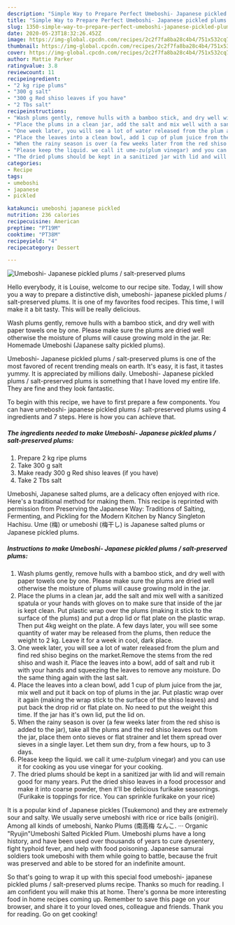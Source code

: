 ```yaml
---
description: "Simple Way to Prepare Perfect Umeboshi- Japanese pickled plums / salt-preserved plums"
title: "Simple Way to Prepare Perfect Umeboshi- Japanese pickled plums / salt-preserved plums"
slug: 1350-simple-way-to-prepare-perfect-umeboshi-japanese-pickled-plums-salt-preserved-plums
date: 2020-05-23T18:32:26.452Z
image: https://img-global.cpcdn.com/recipes/2c2f7fa8ba28c4b4/751x532cq70/umeboshi-japanese-pickled-plums-salt-preserved-plums-recipe-main-photo.jpg
thumbnail: https://img-global.cpcdn.com/recipes/2c2f7fa8ba28c4b4/751x532cq70/umeboshi-japanese-pickled-plums-salt-preserved-plums-recipe-main-photo.jpg
cover: https://img-global.cpcdn.com/recipes/2c2f7fa8ba28c4b4/751x532cq70/umeboshi-japanese-pickled-plums-salt-preserved-plums-recipe-main-photo.jpg
author: Mattie Parker
ratingvalue: 3.8
reviewcount: 11
recipeingredient:
- "2 kg ripe plums"
- "300 g salt"
- "300 g Red shiso leaves if you have"
- "2 Tbs salt"
recipeinstructions:
- "Wash plums gently, remove hulls with a bamboo stick, and dry well with paper towels one by one. Please make sure the plums are dried well otherwise the moisture of plums will cause growing mold in the jar."
- "Place the plums in a clean jar, add the salt and mix well with a sanitized spatula or your hands with gloves on to make sure that inside of the jar is kept clean. Put plastic wrap over the plums (making it stick to the surface of the plums) and put a drop lid or flat plate on the plastic wrap. Then put 4kg weight on the plate. A few days later, you will see some quantity of water may be released from the plums, then reduce the weight to 2 kg. Leave it for a week in cool, dark place."
- "One week later, you will see a lot of water released from the plum and find red shiso begins on the market.Remove the stems from the red shiso and wash it. Place the leaves into a bowl, add of salt and rub it with your hands and squeezing the leaves to remove any moisture. Do the same thing again with the last salt."
- "Place the leaves into a clean bowl, add 1 cup of plum juice from the jar, mix well and put it back on top of plums in the jar. Put plastic wrap over it again (making the wrap stick to the surface of the shiso leaves) and put back the drop rid or flat plate on. No need to put the weight this time. If the jar has it&#39;s own lid, put the lid on."
- "When the rainy season is over (a few weeks later from the red shiso is added to the jar), take all the plums and the red shiso leaves out from the jar, place them onto sieves or flat strainer and let them spread over sieves in a single layer. Let them sun dry, from a few hours, up to 3 days."
- "Please keep the liquid. we call it ume-zu(plum vinegar) and you can use it for cooking as you use vinegar for your cooking."
- "The dried plums should be kept in a sanitized jar with lid and will remain good for many years. Put the dried shiso leaves in a food processor and make it into coarse powder, then it&#39;ll be delicious furikake seasonings. (Furikake is toppings for rice. You can sprinkle furikake on your rice)"
categories:
- Recipe
tags:
- umeboshi
- japanese
- pickled

katakunci: umeboshi japanese pickled 
nutrition: 236 calories
recipecuisine: American
preptime: "PT19M"
cooktime: "PT38M"
recipeyield: "4"
recipecategory: Dessert

---
```



![Umeboshi- Japanese pickled plums / salt-preserved plums](https://img-global.cpcdn.com/recipes/2c2f7fa8ba28c4b4/751x532cq70/umeboshi-japanese-pickled-plums-salt-preserved-plums-recipe-main-photo.jpg)

Hello everybody, it is Louise, welcome to our recipe site. Today, I will show you a way to prepare a distinctive dish, umeboshi- japanese pickled plums / salt-preserved plums. It is one of my favorites food recipes. This time, I will make it a bit tasty. This will be really delicious.

Wash plums gently, remove hulls with a bamboo stick, and dry well with paper towels one by one. Please make sure the plums are dried well otherwise the moisture of plums will cause growing mold in the jar. Re: Homemade Umeboshi (Japanese salty pickled plums).

Umeboshi- Japanese pickled plums / salt-preserved plums is one of the most favored of recent trending meals on earth. It's easy, it is fast, it tastes yummy. It is appreciated by millions daily. Umeboshi- Japanese pickled plums / salt-preserved plums is something that I have loved my entire life. They are fine and they look fantastic.


To begin with this recipe, we have to first prepare a few components. You can have umeboshi- japanese pickled plums / salt-preserved plums using 4 ingredients and 7 steps. Here is how you can achieve that.

<!--inarticleads1-->

##### The ingredients needed to make Umeboshi- Japanese pickled plums / salt-preserved plums:

1. Prepare 2 kg ripe plums
1. Take 300 g salt
1. Make ready 300 g Red shiso leaves (if you have)
1. Take 2 Tbs salt


Umeboshi, Japanese salted plums, are a delicacy often enjoyed with rice. Here&#39;s a traditional method for making them. This recipe is reprinted with permission from Preserving the Japanese Way: Traditions of Salting, Fermenting, and Pickling for the Modern Kitchen by Nancy Singleton Hachisu. Ume (梅) or umeboshi (梅干し) is Japanese salted plums or Japanese pickled plums. 

<!--inarticleads2-->

##### Instructions to make Umeboshi- Japanese pickled plums / salt-preserved plums:

1. Wash plums gently, remove hulls with a bamboo stick, and dry well with paper towels one by one. Please make sure the plums are dried well otherwise the moisture of plums will cause growing mold in the jar.
1. Place the plums in a clean jar, add the salt and mix well with a sanitized spatula or your hands with gloves on to make sure that inside of the jar is kept clean. Put plastic wrap over the plums (making it stick to the surface of the plums) and put a drop lid or flat plate on the plastic wrap. Then put 4kg weight on the plate. A few days later, you will see some quantity of water may be released from the plums, then reduce the weight to 2 kg. Leave it for a week in cool, dark place.
1. One week later, you will see a lot of water released from the plum and find red shiso begins on the market.Remove the stems from the red shiso and wash it. Place the leaves into a bowl, add of salt and rub it with your hands and squeezing the leaves to remove any moisture. Do the same thing again with the last salt.
1. Place the leaves into a clean bowl, add 1 cup of plum juice from the jar, mix well and put it back on top of plums in the jar. Put plastic wrap over it again (making the wrap stick to the surface of the shiso leaves) and put back the drop rid or flat plate on. No need to put the weight this time. If the jar has it&#39;s own lid, put the lid on.
1. When the rainy season is over (a few weeks later from the red shiso is added to the jar), take all the plums and the red shiso leaves out from the jar, place them onto sieves or flat strainer and let them spread over sieves in a single layer. Let them sun dry, from a few hours, up to 3 days.
1. Please keep the liquid. we call it ume-zu(plum vinegar) and you can use it for cooking as you use vinegar for your cooking.
1. The dried plums should be kept in a sanitized jar with lid and will remain good for many years. Put the dried shiso leaves in a food processor and make it into coarse powder, then it&#39;ll be delicious furikake seasonings. (Furikake is toppings for rice. You can sprinkle furikake on your rice)


It is a popular kind of Japanese pickles (Tsukemono) and they are extremely sour and salty. We usually serve umeboshi with rice or rice balls (onigiri). Among all kinds of umeboshi, Nanko Plums (南高梅 なんこ. ··· Organic &#34;Ryujin&#34;Umeboshi Salted Pickled Plum. Umeboshi plums have a long history, and have been used over thousands of years to cure dysentery, fight typhoid fever, and help with food poisoning. Japanese samurai soldiers took umeboshi with them while going to battle, because the fruit was preserved and able to be stored for an indefinite amount. 

So that's going to wrap it up with this special food umeboshi- japanese pickled plums / salt-preserved plums recipe. Thanks so much for reading. I am confident you will make this at home. There's gonna be more interesting food in home recipes coming up. Remember to save this page on your browser, and share it to your loved ones, colleague and friends. Thank you for reading. Go on get cooking!
